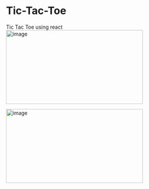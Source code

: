 # Tic-Tac-Toe
Tic Tac Toe using react
<img width="374" height="202" alt="image" src="https://github.com/user-attachments/assets/07f3425f-7d4d-46b0-bd5c-3a8f4f56064a" />

<img width="374" height="202" alt="image" src="https://github.com/user-attachments/assets/338fb1d7-5c92-4180-a8c7-7d6a8cca2a7a" />
